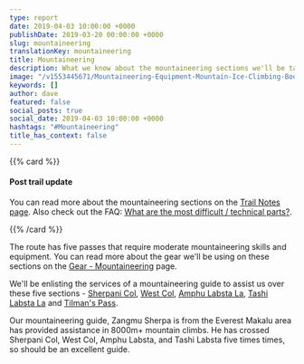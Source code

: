 ```yaml
---
type: report
date: 2019-04-03 10:00:00 +0000
publishDate: 2019-03-20 00:00:00 +0000
slug: mountaineering
translationKey: mountaineering
title: Mountaineering
description: What we know about the mountaineering sections we'll be tackling.
image: "/v1553445671/Mountaineering-Equipment-Mountain-Ice-Climbing-Boots-Ireland-Books.jpg"
keywords: []
author: dave
featured: false
social_posts: true
social_date: 2019-04-03 10:00:00 +0000
hashtags: "#Mountaineering"
title_has_context: false
---
```


{{% card %}}

#### Post trail update

You can read more about the mountaineering sections on the [Trail Notes page](/expeditions/great-himalaya-trail/trail-notes/). 
Also check out the FAQ: [What are the most difficult / technical parts?](/expeditions/great-himalaya-trail/faq/#what-are-the-most-difficult--technical-parts). 

{{% /card %}}

The route has five passes that require moderate mountaineering skills and equipment. You can read more about the gear we'll be using on these sections on the [Gear - Mountaineering](/expeditions/great-himalaya-trail/gear-mountaineering/) page.

We'll be enlisting the services of a mountaineering guide to assist us over these five sections - [Sherpani Col](/expeditions/great-himalaya-trail/sherpani-col/), [West Col](/expeditions/great-himalaya-trail/west-col/), [Amphu Labsta La](/expeditions/great-himalaya-trail/amphu-labsta-la/), [Tashi Labsta La](/expeditions/great-himalaya-trail/tashi-labsta-la/) and [Tilman's Pass](/expeditions/great-himalaya-trail/tilmans-pass/). 

Our mountaineering guide, Zangmu Sherpa is from the Everest Makalu area has provided assistance in 8000m+ mountain climbs. He has crossed Sherpani Col, West Col, Amphu Labsta, and Tashi Labsta five times times, so should be an excellent guide.
